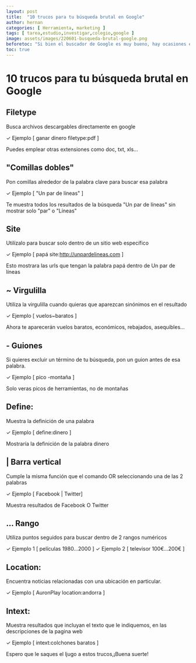 ```yaml
---
layout: post
title:  "10 trucos para tu búsqueda brutal en Google"
author: hernan
categories: [ Herramienta, marketing ]
tags: [ tarea,estudio,investigar,colegio,google ]
image: assets/images/220601-busqueda-brutal-google.png
beforetoc: "Si bien el buscador de Google es muy bueno, hay ocasiones en que no encontramos lo que buscamos. Es hora de utilizar trucos que nos ayuden."
toc: true
---
```


# 10 trucos para tu búsqueda brutal en Google

## Filetype
Busca archivos descargables directamente en google

✓ Ejemplo [ ganar dinero filetype:pdf ]

Puedes emplear otras extensiones como doc, txt, xls...

## "Comillas dobles"

Pon comillas alrededor de la palabra clave para buscar esa palabra

✓ Ejemplo [ "Un par de líneas" ]

Te muestra todos los resultados de la búsqueda "Un par de líneas" sin mostrar solo "par" o "Líneas"

## Site

Utilízalo para buscar solo dentro de un sitio web específico

✓ Ejemplo [ papá site:http://unpardelineas.com ]

Esto mostrara las urls que tengan la palabra papá dentro de Un par de líneas

## ~ Virgulilla

Utiliza la virgulilla cuando quieras que aparezcan sinónimos en el resultado

✓ Ejemplo [ vuelos~baratos ]

Ahora te aparecerán vuelos baratos, económicos, rebajados, asequibles...

## - Guiones

Si quieres excluir un término de tu búsqueda, pon un guion antes de esa palabra.

✓ Ejemplo [ pico -montaña ]

Solo veras picos de herramientas, no de montañas

## Define:

Muestra la definición de una palabra

✓ Ejemplo [ define:dinero ]

Mostraría la definición de la palabra dinero

## | Barra vertical

 Cumple la misma función que el comando OR seleccionando una de las 2 palabras

 ✓ Ejemplo [ Facebook | Twitter]

 Muestra resultados de Facebook O Twitter
 
## ... Rango

Utiliza puntos seguidos para buscar dentro de 2 rangos numéricos

✓ Ejemplo 1 [ películas 1980...2000 ]
✓ Ejemplo 2 [ televisor 100€...200€ ]
 
 
## Location:

Encuentra noticias relacionadas con una ubicación en particular.

 ✓ Ejemplo [ AuronPlay location:andorra ]

## Intext:

Muestra resultados que incluyan el texto que le indiquemos, en las descripciones de la pagina web

✓ Ejemplo [ intext:colchones baratos ]

Espero que le saques el ljugo a estos trucos,¡Buena suerte!













